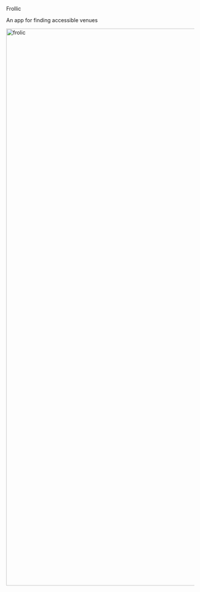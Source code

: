 Frollic

An app for finding accessible venues

<img width="1492" alt="frolic" src="https://user-images.githubusercontent.com/7935556/161449122-d7fa1b72-3100-4a21-94d7-53cd6f4b97b2.png">

